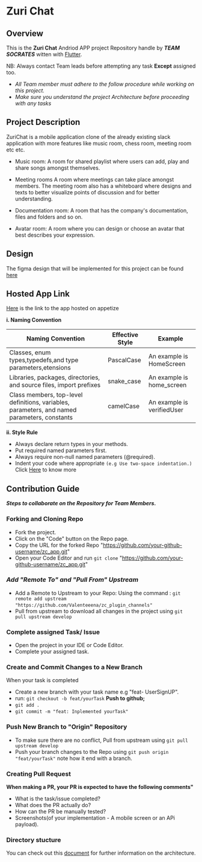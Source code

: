 # Zuri Chat 
  ## Overview 
  This is the **Zuri Chat** Andriod APP project Repository handle by **_TEAM SOCRATES_** witten with [Flutter](https://flutter.dev/).
  
  NB: Always contact Team leads before attempting any task **Except** assigned too.
  
  - _All Team member must adhere to the follow procedure while working on this project._
  - _Make sure you understand the project Architecture before proceeding with any tasks_
  
  ## Project Description
  ZuriChat is a mobile application clone of the already existing slack application with more features like music room, chess room, meeting room etc etc.

  - Music room: A room for shared playlist where users can add, play and share songs amongst themselves.

  - Meeting rooms A room where meetings can take place amongst members. The meeting room also has a whiteboard where designs and texts to better visualize points of discussion and for better understanding.

  - Documentation room: A room that has the company's documentation, files and folders and so on.

  - Avatar room: A room where you can design or choose an avatar that best describes your expression.

   ## Design 
   The figma design that will be implemented for this project can be found [here](https://www.figma.com/file/a9aoc4xi2gjPupffXXRdXS/Team-Socrates?node-id=5461%3A22089) 

   ## Hosted App Link
[Here](https://appetize.io/app/01maqa9k0b50p27nvh22dca3d0)  is the link to the app hosted on appetize
 
  **i. Naming Convention**

|Naming Convention|Effective Style|Example|   
|-----------------|---------------|-------|
|Classes, enum types,typedefs,and type parameters,etensions|PascalCase|An example is HomeScreen|
|Libraries, packages, directories, and source files, import prefixes|snake_case|An example is home_screen|
|Class members, top-level definitions, variables, parameters, and named parameters, constants|camelCase|An example is verifiedUser|


   
   **ii. Style Rule**
   * Always declare return types in your methods.
   * Put required named parameters first.
   * Always require non-null named parameters (@required).
   * Indent your code where appropriate `(e.g Use two-space indentation.)`
       Click [Here](https://docs.google.com/document/d/1kgVwGVgKrMXKgxuMowgqsBkFXsJdli-4Zl-oP_NZFoI/edit "Github home") to know more
   
   
   
   ## Contribution Guide
  **_Steps to collaborate on the Repository for Team Members._**
  ### Forking and Cloning Repo
  * Fork the project.  
  * Click on the "Code" button on the Repo page.
  * Copy the URL for the forked Repo "https://github.com/your-github-username/zc_app.git"
  * Open your Code Editor and  run `git clone` "https://github.com/your-github-username/zc_app.git"
  
### _Add "Remote To" and "Pull From" Upstream_
 - Add a Remote to Upstream to your Repo:
   Using the command : `git remote add upstream` ` "https://github.com/Valenteeena/zc_plugin_channels" ` 
 - Pull from upstream to download all changes in the project using `git pull upstream develop`


### Complete assigned Task/ Issue
  - Open the project in your IDE or Code Editor.
  - Complete your assigned task.


### Create and Commit Changes to a New Branch
When your task is completed
  * Create a new branch with your task name e.g "feat- UserSignUP". 
  * run: `git checkout -b feat/yourTask`
**Push to github;**
  * `git add .`
  * `git commit -m "feat: Inplemented yourTask"`
  
### Push New Branch to "Origin" Repository
 - To make sure there are no conflict, Pull from upstream using `git pull upstream develop`
 - Push your branch changes to the Repo using `git push origin "feat/yourTask"` note how it end with a branch.

### Creating Pull Request
**When making a PR, your PR is expected to have the following comments"**
  - What is the task/issue completed?
  - What does the PR actually do?
  - How can the PR be manually tested?
  - Screenshots(of your implementation - A mobile screen or an APi payload). 


### Directory stucture
  You can check out this [document](https://docs.google.com/document/d/17uBPEtzHiTRo2lDhHdEHqlZzeCxYRwaqkvHIc9VluNE/edit?usp=sharing) for further information on the architecture.
